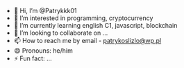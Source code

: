 - 👋 Hi, I’m @Patrykkk01
- 👀 I’m interested in programming, cryptocurrency
- 🌱 I’m currently learning english C1, javascript, blockchain
- 💞️ I’m looking to collaborate on ...
- 📫 How to reach me by email - patrykoslizlo@wp.pl
- 😄 Pronouns: he/him
- ⚡ Fun fact: ...

<!---
Patrykkk01/Patrykkk01 is a ✨ special ✨ repository because its `README.md` (this file) appears on your GitHub profile.
You can click the Preview link to take a look at your changes.
--->

